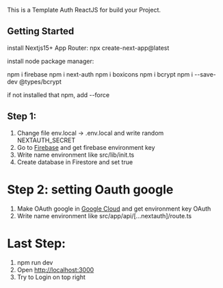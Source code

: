 This is a Template Auth ReactJS for build your Project.

## Getting Started

install Nextjs15+ App Router:
npx create-next-app@latest

install node package manager:

npm i firebase
npm i next-auth
npm i boxicons
npm i bcrypt
npm i --save-dev @types/bcrypt

if not installed that npm, add --force

## Step 1:

1. Change file env.local -> .env.local and write random NEXTAUTH_SECRET
2. Go to [Firebase](https://firebase.google.com) and get firebase environment key
3. Write name environment like src/lib/init.ts
4. Create database in Firestore and set true

# Step 2: setting Oauth google

1. Make OAuth google in [Google Cloud](https://console.cloud.google.com/) and get environment key OAuth
2. Write name environment like src/app/api/[...nextauth]/route.ts

# Last Step:

1. npm run dev
2. Open [http://localhost:3000](http://localhost:3000)
3. Try to Login on top right
